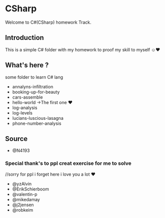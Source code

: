 # CSharp

Welcome to C#(CSharp) homework Track.

## Introduction
This is a simple C# folder with my homework to proof my skill to myself ☺♥

## What's here ?
some folder to learn C# lang 
- annalyns-infiltration
- booking-up-for-beauty
- cars-assemble
- hello-world ->The first one ♥
- log-analysis
- log-levels
- lucians-luscious-lasagna
- phone-number-analysis



## Source
- @N4193

### Special thank's to ppl creat exercise for me to solve 
//sorry for ppl i forget here i love you a lot ♥
- @yzAlvin
- @ErikSchierboom
- @valentin-p
- @mikedamay
- @j2jensen
- @robkeim